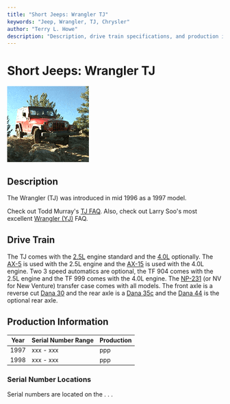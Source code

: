 ```yaml
---
title: "Short Jeeps: Wrangler TJ"
keywords: "Jeep, Wrangler, TJ, Chrysler"
author: "Terry L. Howe"
description: "Description, drive train specifications, and production information for the Jeep Wrangler TJ"
---
```

# Short Jeeps: Wrangler TJ

[![Scott Parker's TJ on the Spring Creek Trail](../../img/parkerst.gif)](../../img/parkers.gif) 

## Description

The Wrangler (TJ) was introduced in mid 1996 as a 1997 model. 

Check out Todd Murray's [ TJ FAQ](https://www.visi.com/~tam/tjfaq.md). Also, check out Larry Soo's most excellent [Wrangler (YJ)](https://www.bc4x4.com/faqs/yj.asp) FAQ. 

## Drive Train

The TJ comes with the [2.5L](/engine/factory/amc150.md) engine standard and the [4.0L](/engine/factory/amc242.md) optionally. The [AX-5](/transmission/factory/ax5.md) is used with the 2.5L engine and the [AX-15](/transmission/factory/ax15.md) is used with the 4.0L engine. Two 3 speed automatics are optional, the TF 904 comes with the 2.5L engine and the TF 999 comes with the 4.0L engine. The [NP-231](/xfer/factory/np231.md) (or NV for New Venture) transfer case comes with all models. The front axle is a reverse cut [Dana 30](/axle/factory/d30.md) and the rear axle is a [Dana 35c](/axle/factory/d35c.md) and the [Dana 44](/axle/factory/d44.md) is the optional rear axle. 

## Production Information

| Year | Serial Number Range | Production |
|------|---------------------|------------|
| 1997 | xxx - xxx           | ppp        |
| 1998 | xxx - xxx           | ppp        |

### Serial Number Locations

Serial numbers are located on the . . .